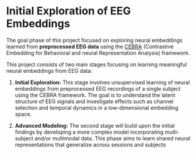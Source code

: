 # Initial Exploration of EEG Embeddings

The goal phase of this project focused on exploring neural embeddings learned from **preprocessed EEG data** using the [CEBRA](https://github.com/AdaptiveMotorControlLab/cebra) (Contrastive Embedding for Behavioral and neural Representation Analysis) framework. 

This project consists of two main stages focusing on learning meaningful neural embeddings from EEG data:

1. **Initial Exploration:**
This stage involves unsupervised learning of neural embeddings from preprocessed EEG recordings of a single subject using the CEBRA framework. The goal is to understand the latent structure of EEG signals and investigate effects such as channel selection and temporal dynamics in a low-dimensional embedding space.

2. **Advanced Modeling:**
The second stage will build upon the initial findings by developing a more complex model incorporating multi-subject and/or multimodal data. This phase aims to learn shared neural representations that generalize across sessions and subjects
